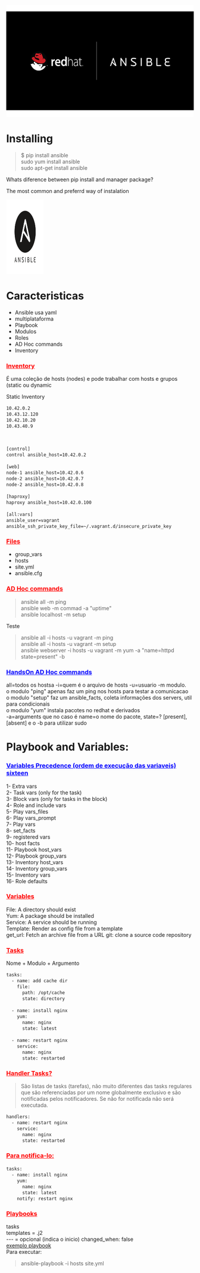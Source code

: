 <img style="width: 100%; height: 300px;" src="img/head.png">

# Installing
> $ pip install ansible <br />
> sudo yum install ansible <br />
> sudo apt-get install ansible <br />

Whats diference between pip install and manager package?

The most common and preferrd way of instalation 

<img style="width: 20%; height: 200px; align=right" src="img/logo2.png">

# Caracteristicas 
<ul>
    <li class="itens">Ansible usa yaml</li>
    <li class="itens">multiplataforma</li>
    <li class="itens">Playbook</li>
    <li class="itens">Modulos</li>          
    <li class="itens">Roles</li>
    <li class="itens">AD Hoc commands</li>
    <li class="itens">Inventory</li>
</ul>

<h3 style="color: red; "><ins>Inventory</ins></h3>
<p>É uma coleção de hosts (nodes) e pode trabalhar com hosts e grupos (static ou dynamic</p>

<p>Static Inventory</p>

```
10.42.0.2
10.43.12.120
10.42.10.20
10.43.40.9
```
<br />

``` 
[control]
control ansible_host=10.42.0.2

[web]
node-1 ansible_host=10.42.0.6
node-2 ansible_host=10.42.0.7
node-2 ansible_host=10.42.0.8

[haproxy]
haproxy ansible_host=10.42.0.100

[all:vars]
ansible_user=vagrant
ansible_ssh_private_key_file=~/.vagrant.d/insecure_private_key
```

<h3 style="color: red; "><ins>Files</ins></h3>
<ul>
    <li class="itens">group_vars</li>
    <li class="itens">hosts</li>
    <li class="itens">site.yml</li>
    <li class="itens">ansible.cfg</li>
</ul>

<h3 style="color: red"><ins>AD Hoc commands</ins></h3>

> ansible all -m ping <br />
> ansible web -m commad -a "uptime" <br />
> ansible localhost -m setup <br />

<p>Teste</p>

> ansible all -i hosts -u vagrant -m ping <br /> 
> ansible all -i hosts -u vagrant -m setup <br />
> ansible webserver -i hosts -u vagrant -m yum -a "name=httpd state=present" -b <br />

<h3 style="color: blue"><ins>HandsOn AD Hoc commands</ins></h3>

all=todos os hostsa -i=quem é o arquivo de hosts -u=usuario -m modulo.  
o modulo "ping" apenas faz um ping nos hosts para testar a comunicacao  
o modulo "setup" faz um ansible_facts, coleta informações dos servers, util para condicionais  
o modulo "yum" instala pacotes no redhat e derivados  
-a=arguments que no caso é name=o nome do pacote, state=? [present], [absent] e o -b para utilizar sudo  

# Playbook and Variables:

<h3 style="color: blue"><ins>Variables Precedence (ordem de execução das variaveis) sixteen</ins></h3>
  
1- Extra vars  
2- Task vars (only for the task)  
3- Block vars (only for tasks in the block)  
4- Role and include vars  
5- Play vars_files  
6- Play vars_prompt  
7- Play vars  
8- set_facts  
9- registered vars  
10- host facts  
11- Playbook host_vars   
12- Playbook group_vars    
13- Inventory host_vars   
14- Inventory group_vars   
15- Inventory vars  
16- Role defaults  


<h3 style="color: red"><ins>Variables</ins></h3>

File: A directory should exist  
Yum: A package should be installed  
Service: A service should be running  
Template: Render as config file from a template  
get_url: Fetch an archive file from a URL 
git: clone a source code repository 

<h3 style="color: red"><ins>Tasks</ins></h3>

Nome + Modulo + Argumento  

```
tasks:
  - name: add cache dir
    file: 
      path: /opt/cache
      state: directory

  - name: install nginx
    yum: 
      name: nginx
      state: latest

  - name: restart nginx
    service:
      name: nginx
      state: restarted
```

<h3 style="color: red"><ins>Handler Tasks?</ins></h3>

> São listas de tasks (tarefas), não muito diferentes das tasks regulares que são 
referenciadas por um nome globalmente exclusivo e são notificadas pelos notificadores.
Se não for notificada não será executada.

```
handlers:
  - name: restart nginx
    service:
      name: nginx
      state: restarted
```

<h3 style="color: red"><ins>Para notifica-lo:</ins></h3>

```
tasks:
  - name: install nginx
    yum: 
      name: nginx
      state: latest
    notify: restart nginx   
```

<h3 style="color: red"><ins>Playbooks</ins></h3>

tasks  
templates = .j2  
--- = opcional  (indica o inicio)
changed_when: false  
<a href="redhat/site.yml">exemplo playbook</a>  
Para executar:  

>ansible-playbook -i hosts site.yml  


